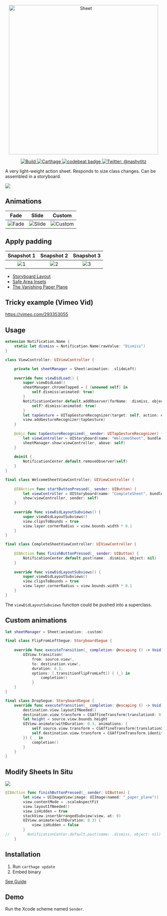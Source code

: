 <p align="center">
    <img src="Logo.png" width="480" max-width="90%" alt="Sheet" />
</p>

<p align="center">
    <a href="https://travis-ci.org/rob-nash/Sheet">
        <img src="https://travis-ci.org/rob-nash/Sheet.svg?branch=master" alt="Build"/>
    </a>
    <a href="https://img.shields.io/badge/carthage-compatible-brightgreen.svg">
        <img src="https://img.shields.io/badge/carthage-compatible-brightgreen.svg" alt="Carthage"/>
    </a>
    <a href="https://codebeat.co/projects/github-com-rob-nash-sheet-master">
    	<img alt="codebeat badge" src="https://codebeat.co/badges/94dfa117-7d48-451d-bff9-81117efe5032"/>
    </a>
    <a href="https://twitter.com/nashytitz">
        <img src="https://img.shields.io/badge/contact-@nashytitz-blue.svg?style=flat" alt="Twitter: @nashytitz"/>
    </a>
</p>

A very light-weight action sheet. Responds to size class changes. Can be assembled in a storyboard.

![](https://user-images.githubusercontent.com/14126999/50140424-946f8100-029c-11e9-867d-f01555ba94e9.png)

## Animations

Fade             |  Slide       |   Custom
:-------------------------:|:-------------------------:|:-------------------------:
![Fade](https://user-images.githubusercontent.com/14126999/44885530-3dc44400-acb9-11e8-868f-20f8780ad24d.gif)  |  ![Slide](https://user-images.githubusercontent.com/14126999/44885592-94ca1900-acb9-11e8-9f91-2b8ca042cddf.gif) | ![Custom](https://user-images.githubusercontent.com/14126999/45597983-511b2300-b9cc-11e8-8661-dca3c6de0a51.gif)

## Apply padding

Snapshot 1             |  Snapshot 2       |   Snapshot 3
:-------------------------:|:-------------------------:|:-------------------------:
![1](https://user-images.githubusercontent.com/14126999/46196881-184e4880-c300-11e8-827a-bf60b9f6285c.PNG)  |  ![2](https://user-images.githubusercontent.com/14126999/46197864-e2f72a00-c302-11e8-8611-d98abd3f3bc3.PNG) | ![3](https://user-images.githubusercontent.com/14126999/46196893-1edcc000-c300-11e8-9a02-be2b3bf05511.PNG)

- [Storyboard Layout](https://github.com/rob-nash/Sheet/wiki/Storyboard-Implementations)
- [Safe Area Insets](https://github.com/rob-nash/Sheet/wiki/Safe-Area-Insets)
- [The Vanishing Paper Plane](https://github.com/rob-nash/Sheet/wiki/Responding-To-Size-Class-Changes)

## Tricky example (Vimeo Vid)

https://vimeo.com/293353055

## Usage

```swift
extension Notification.Name {
    static let dismiss = Notification.Name(rawValue: "Dismiss")
}

class ViewController: UIViewController {

    private let sheetManager = Sheet(animation: .slideLeft)
    
    override func viewDidLoad() {
        super.viewDidLoad()
        sheetManager.chromeTapped = { [unowned self] in
            self.dismiss(animated: true)
        }
        NotificationCenter.default.addObserver(forName: .dismiss, object: nil, queue: nil) { [weak self] _ in
            self?.dismiss(animated: true)
        }
        let tapGesture = UITapGestureRecognizer(target: self, action: #selector(tapGestureRecognized(_:)))
        view.addGestureRecognizer(tapGesture)
    }
    
    @objc func tapGestureRecognized(_ sender: UITapGestureRecognizer) {
        let viewController = UIStoryboard(name: "WelcomeSheet", bundle: nil).instantiateInitialViewController()!
        sheetManager.show(viewController, above: self)
    }
    
    deinit {
        NotificationCenter.default.removeObserver(self)
    }
}

final class WelcomeSheetViewController: UIViewController {
        
    @IBAction func startButtonPressed(_ sender: UIButton) {
        let viewController = UIStoryboard(name: "CompleteSheet", bundle: nil).instantiateInitialViewController()!
        show(viewController, sender: self)
    }
    
    override func viewDidLayoutSubviews() {
        super.viewDidLayoutSubviews()
        view.clipsToBounds = true
        view.layer.cornerRadius = view.bounds.width * 0.1
    }
}

final class CompleteSheetViewController: UIViewController {
        
    @IBAction func finishButtonPressed(_ sender: UIButton) {
        NotificationCenter.default.post(name: .dismiss, object: nil)
    }
    
    override func viewDidLayoutSubviews() {
        super.viewDidLayoutSubviews()
        view.clipsToBounds = true
        view.layer.cornerRadius = view.bounds.width * 0.1
    }
}
```

The `viewDidLayoutSubviews` function could be pushed into a superclass.

## Custom animations

```swift
let sheetManager = Sheet(animation: .custom)

final class FlipFromLeftSegue: StoryboardSegue {
    
    override func executeTransition(_ completion: @escaping () -> Void) {
        UIView.transition(
            from: source.view!,
            to: destination.view!,
            duration: 0.3,
            options: [.transitionFlipFromLeft]) { (_) in
                completion()
            }
    }
}

final class DropSegue: StoryboardSegue {
    override func executeTransition(_ completion: @escaping () -> Void) {
        destination.view.layoutIfNeeded()
        destination.view.transform = CGAffineTransform(translationX: 0, y: destination.view.bounds.height)
        let height = source.view.bounds.height
        UIView.animate(withDuration: 0.3, animations: {
            self.source.view.transform = CGAffineTransform(translationX: 0, y: height)
            self.destination.view.transform = CGAffineTransform.identity
        }) { _ in
            completion()
        }
    }
}
```

## Modify Sheets In Situ

![](https://user-images.githubusercontent.com/14126999/44734588-339c1d00-aae2-11e8-9f50-58b835654fef.gif)

```swift
@IBAction func finishButtonPressed(_ sender: UIButton) {
        let view = UIImageView(image: UIImage(named: "_paper_plane"))
        view.contentMode = .scaleAspectFit
        view.layoutIfNeeded()
        view.isHidden = true
        stackView.insertArrangedSubview(view, at: 0)
        UIView.animate(withDuration: 0.3) {
            view.isHidden = false
        }
//        NotificationCenter.default.post(name: .dismiss, object: nil)
    }
```

## Installation

1. Run `carthage update`
2. Embed binary

[See Guide](https://github.com/rob-nash/Sheet/wiki/Installation)

## Demo

Run the Xcode scheme named `Sender`.

